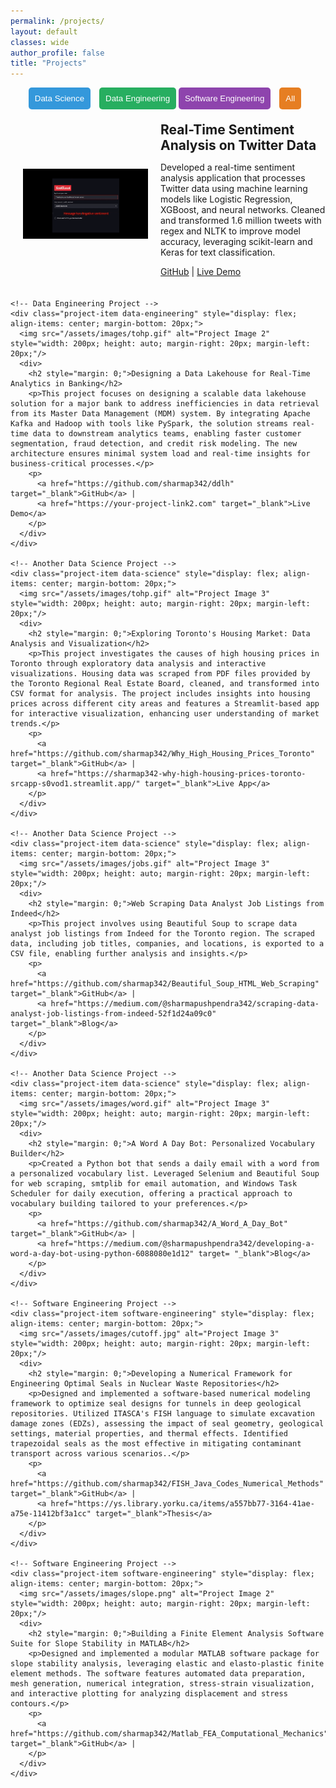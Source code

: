 ```yaml
---
permalink: /projects/
layout: default
classes: wide
author_profile: false
title: "Projects"
---
```


<div class="full-width-projects">
  <!-- Filter Navigation -->
  <div style="margin-bottom: 20px; text-align: center;">
    <button onclick="filterProjects('data-science')" 
            style="margin-right: 10px; padding: 10px; background-color: #3498db; color: white; border: none; border-radius: 5px; cursor: pointer;">
        Data Science
    </button>
    <button onclick="filterProjects('data-engineering')" 
            style="padding: 10px; background-color: #27ae60; color: white; border: none; border-radius: 5px; cursor: pointer;">
        Data Engineering
    </button>
    <button onclick="filterProjects('software-engineering')" 
            style="margin-right: 10px; padding: 10px; background-color: #8e44ad; color: white; border: none; border-radius: 5px; cursor: pointer;">
        Software Engineering
    </button>
    <button onclick="filterProjects('all')" 
            style="margin-right: 10px; padding: 10px; background-color: #e67e22; color: white; border: none; border-radius: 5px; cursor: pointer;">
        All
    </button>
  </div>

  <!-- Project List -->
  <div class="project" id="project-container">
    <!-- Data Science Project -->
    <div class="project-item data-science" style="display: flex; align-items: center; margin-bottom: 20px;">
      <img src="/assets/images/senti.gif" alt="Project Image 1" style="width: 200px; height: auto; margin-right: 20px; margin-left: 20px;"/>
      <div>
        <h2 style="margin: 0;">Real-Time Sentiment Analysis on Twitter Data</h2>
        <p>Developed a real-time sentiment analysis application that processes Twitter data using machine learning models like Logistic Regression, XGBoost, and neural networks. Cleaned and transformed 1.6 million tweets with regex and NLTK to improve model accuracy, leveraging scikit-learn and Keras for text classification.</p>
        <p>
          <a href="https://github.com/sharmap342/Sentiment_Analyzer_App" target="_blank">GitHub</a> |
          <a href="https://your-project-link1.com" target="_blank">Live Demo</a>
        </p>
      </div>
    </div>

    <!-- Data Engineering Project -->
    <div class="project-item data-engineering" style="display: flex; align-items: center; margin-bottom: 20px;">
      <img src="/assets/images/tohp.gif" alt="Project Image 2" style="width: 200px; height: auto; margin-right: 20px; margin-left: 20px;"/>
      <div>
        <h2 style="margin: 0;">Designing a Data Lakehouse for Real-Time Analytics in Banking</h2>
        <p>This project focuses on designing a scalable data lakehouse solution for a major bank to address inefficiencies in data retrieval from its Master Data Management (MDM) system. By integrating Apache Kafka and Hadoop with tools like PySpark, the solution streams real-time data to downstream analytics teams, enabling faster customer segmentation, fraud detection, and credit risk modeling. The new architecture ensures minimal system load and real-time insights for business-critical processes.</p>
        <p>
          <a href="https://github.com/sharmap342/ddlh" target="_blank">GitHub</a> |
          <a href="https://your-project-link2.com" target="_blank">Live Demo</a>
        </p>
      </div>
    </div>

    <!-- Another Data Science Project -->
    <div class="project-item data-science" style="display: flex; align-items: center; margin-bottom: 20px;">
      <img src="/assets/images/tohp.gif" alt="Project Image 3" style="width: 200px; height: auto; margin-right: 20px; margin-left: 20px;"/>
      <div>
        <h2 style="margin: 0;">Exploring Toronto's Housing Market: Data Analysis and Visualization</h2>
        <p>This project investigates the causes of high housing prices in Toronto through exploratory data analysis and interactive visualizations. Housing data was scraped from PDF files provided by the Toronto Regional Real Estate Board, cleaned, and transformed into CSV format for analysis. The project includes insights into housing prices across different city areas and features a Streamlit-based app for interactive visualization, enhancing user understanding of market trends.</p>
        <p>
          <a href="https://github.com/sharmap342/Why_High_Housing_Prices_Toronto" target="_blank">GitHub</a> |
          <a href="https://sharmap342-why-high-housing-prices-toronto-srcapp-s0vod1.streamlit.app/" target="_blank">Live App</a>
        </p>
      </div>
    </div>

    <!-- Another Data Science Project -->
    <div class="project-item data-science" style="display: flex; align-items: center; margin-bottom: 20px;">
      <img src="/assets/images/jobs.gif" alt="Project Image 3" style="width: 200px; height: auto; margin-right: 20px; margin-left: 20px;"/>
      <div>
        <h2 style="margin: 0;">Web Scraping Data Analyst Job Listings from Indeed</h2>
        <p>This project involves using Beautiful Soup to scrape data analyst job listings from Indeed for the Toronto region. The scraped data, including job titles, companies, and locations, is exported to a CSV file, enabling further analysis and insights.</p>
        <p>
          <a href="https://github.com/sharmap342/Beautiful_Soup_HTML_Web_Scraping" target="_blank">GitHub</a> |
          <a href="https://medium.com/@sharmapushpendra342/scraping-data-analyst-job-listings-from-indeed-52f1d24a09c0" target="_blank">Blog</a>
        </p>
      </div>
    </div>

    <!-- Another Data Science Project -->
    <div class="project-item data-science" style="display: flex; align-items: center; margin-bottom: 20px;">
      <img src="/assets/images/word.gif" alt="Project Image 3" style="width: 200px; height: auto; margin-right: 20px; margin-left: 20px;"/>
      <div>
        <h2 style="margin: 0;">A Word A Day Bot: Personalized Vocabulary Builder</h2>
        <p>Created a Python bot that sends a daily email with a word from a personalized vocabulary list. Leveraged Selenium and Beautiful Soup for web scraping, smtplib for email automation, and Windows Task Scheduler for daily execution, offering a practical approach to vocabulary building tailored to your preferences.</p>
        <p>
          <a href="https://github.com/sharmap342/A_Word_A_Day_Bot" target="_blank">GitHub</a> |
          <a href="https://medium.com/@sharmapushpendra342/developing-a-word-a-day-bot-using-python-6088080e1d12" target= "_blank">Blog</a>
        </p>
      </div>
    </div>

    <!-- Software Engineering Project -->
    <div class="project-item software-engineering" style="display: flex; align-items: center; margin-bottom: 20px;">
      <img src="/assets/images/cutoff.jpg" alt="Project Image 3" style="width: 200px; height: auto; margin-right: 20px; margin-left: 20px;"/>
      <div>
        <h2 style="margin: 0;">Developing a Numerical Framework for Engineering Optimal Seals in Nuclear Waste Repositories</h2>
        <p>Designed and implemented a software-based numerical modeling framework to optimize seal designs for tunnels in deep geological repositories. Utilized ITASCA's FISH language to simulate excavation damage zones (EDZs), assessing the impact of seal geometry, geological settings, material properties, and thermal effects. Identified trapezoidal seals as the most effective in mitigating contaminant transport across various scenarios..</p>
        <p>
          <a href="https://github.com/sharmap342/FISH_Java_Codes_Numerical_Methods" target="_blank">GitHub</a> |
          <a href="https://ys.library.yorku.ca/items/a557bb77-3164-41ae-a75e-11412bf3a1cc" target="_blank">Thesis</a>
        </p>
      </div>
    </div>

    <!-- Software Engineering Project -->
    <div class="project-item software-engineering" style="display: flex; align-items: center; margin-bottom: 20px;">
      <img src="/assets/images/slope.png" alt="Project Image 2" style="width: 200px; height: auto; margin-right: 20px; margin-left: 20px;"/>
      <div>
        <h2 style="margin: 0;">Building a Finite Element Analysis Software Suite for Slope Stability in MATLAB</h2>
        <p>Designed and implemented a modular MATLAB software package for slope stability analysis, leveraging elastic and elasto-plastic finite element methods. The software features automated data preparation, mesh generation, numerical integration, stress-strain visualization, and interactive plotting for analyzing displacement and stress contours.</p>
        <p>
          <a href="https://github.com/sharmap342/Matlab_FEA_Computational_Mechanics" target="_blank">GitHub</a> |
        </p>
      </div>
    </div>
  </div>
</div>

<script>
  // JavaScript Function to Filter Projects
  function filterProjects(category) {
    const projects = document.querySelectorAll('.project-item');
    projects.forEach(project => {
      if (category === 'all' || project.classList.contains(category)) {
        project.style.display = 'flex';
      } else {
        project.style.display = 'none';
      }
    });
  }
  // Set default category to 'data-science' on page load
  window.onload = function() {
    filterProjects('data-science');
  };
</script>